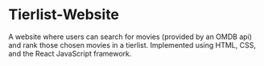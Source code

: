 # Tierlist-Website

A website where users can search for movies (provided by an OMDB api) and rank those chosen movies in a tierlist. Implemented using HTML, CSS, and the React JavaScript framework.

